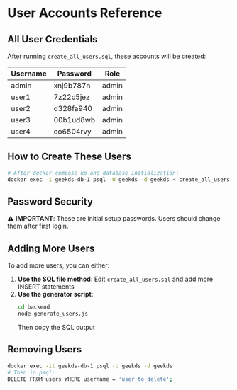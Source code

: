 # User Accounts Reference

## All User Credentials

After running `create_all_users.sql`, these accounts will be created:

| Username | Password  | Role  |
|----------|-----------|-------|
| admin    | xnj9b787n | admin |
| user1    | 7z22c5jez | admin |
| user2    | d328fa940 | admin |
| user3    | 00b1ud8wb | admin |
| user4    | eo6504rvy | admin |

## How to Create These Users

```bash
# After docker-compose up and database initialization:
docker exec -i geekds-db-1 psql -U geekds -d geekds < create_all_users.sql
```

## Password Security

⚠️ **IMPORTANT**: These are initial setup passwords. Users should change them after first login.

## Adding More Users

To add more users, you can either:

1. **Use the SQL file method**: Edit `create_all_users.sql` and add more INSERT statements
2. **Use the generator script**:
   ```bash
   cd backend
   node generate_users.js
   ```
   Then copy the SQL output

## Removing Users

```bash
docker exec -it geekds-db-1 psql -U geekds -d geekds
# Then in psql:
DELETE FROM users WHERE username = 'user_to_delete';
```
